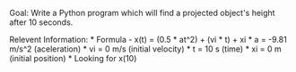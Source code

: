 Goal: Write a Python program which will find a projected object's height after 10 seconds.

Relevent Information:
    * Formula - x(t) = (0.5 * at^2) + (vi * t) + xi
    * a = -9.81 m/s^2 (aceleration)
    * vi = 0 m/s (initial velocity)
    * t = 10 s (time)
    * xi = 0 m (initial position)
    * Looking for x(10)
